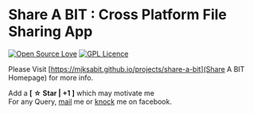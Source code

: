 ﻿# Share A BIT : Cross Platform File Sharing App
[![Open Source Love](https://badges.frapsoft.com/os/v2/open-source.svg?v=103)](https://github.com/ellerbrock/open-source-badges/) [![GPL Licence](https://badges.frapsoft.com/os/gpl/gpl.svg?v=103)](https://opensource.org/licenses/GPL-3.0/)
  
Please Visit [https://mjksabit.github.io/projects/share-a-bit](Share A BIT Homepage) for more info.

Add a __[ ☆ Star | +1 ]__ which may motivate me  
For any Query, [mail](mailto:sabit.jehadul.karim@gmail.com) me or [knock](https://www.facebook.com/MdJehadulKarim) me on facebook.

